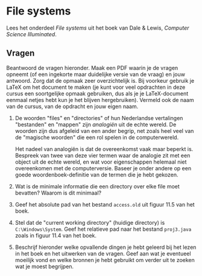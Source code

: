 # File systems

Lees het onderdeel *File systems* uit het boek van Dale & Lewis, *Computer Science Illuminated*.

## Vragen

Beantwoord de vragen hieronder. Maak een PDF waarin je de vragen opneemt (of een ingekorte maar duidelijke versie van de vraag) en jouw antwoord. Zorg dat de opmaak zeer overzichtelijk is. Bij voorkeur gebruik je LaTeX om het document te maken (je kunt voor veel opdrachten in deze cursus een soortgelijke opmaak gebruiken, dus als je je LaTeX-document eenmaal netjes hebt kun je het blijven hergebruiken). Vermeld ook de naam van de cursus, van de opdracht en jouw eigen naam.

1.  De woorden "files" en "directories" of hun Nederlandse vertalingen "bestanden" en "mappen" zijn *analogiën* uit de echte wereld. De woorden zijn dus afgeleid van een ander begrip, net zoals heel veel van de "magische woorden" die een rol spelen in de computerwereld.

    Het nadeel van analogiën is dat de overeenkomst vaak maar beperkt is. Bespreek van twee van deze vier termen waar de analogie zit met een object uit de echte wereld, en wat voor eigenschappen helemaal niet overeenkomen met de computerversie. Baseer je onder andere op een goede woordenboek-definitie van de termen die je hebt gekozen.

2.  Wat is de minimale informatie die een directory over elke file moet bevatten? Waarom is dit minimaal?

3.  Geef het absolute pad van het bestand `access.old` uit figuur 11.5 van het boek.

4.  Stel dat de "current working directory" (huidige directory) is `C:\Windows\System`. Geef het relatieve pad naar het bestand `proj3.java` zoals in figuur 11.4 van het boek.

5.  Beschrijf hieronder welke opvallende dingen je hebt geleerd bij het lezen in het boek en het uitwerken van de vragen. Geef aan wat je eventueel moeilijk vond en welke bronnen je hebt gebruikt om verder uit te zoeken wat je moest begrijpen.
